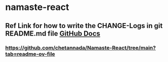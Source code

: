 # namaste-react

## Ref Link for how to write the CHANGE-Logs in git README.md file [GitHub Docs](https://docs.github.com/en/get-started/writing-on-github/getting-started-with-writing-and-formatting-on-github/basic-writing-and-formatting-syntax)

### https://github.com/chetannada/Namaste-React/tree/main?tab=readme-ov-file

